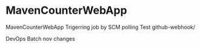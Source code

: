 # MavenCounterWebApp
MavenCounterWebApp
Trigerring job by SCM polling Test
github-webhook/

DevOps Batch nov changes

